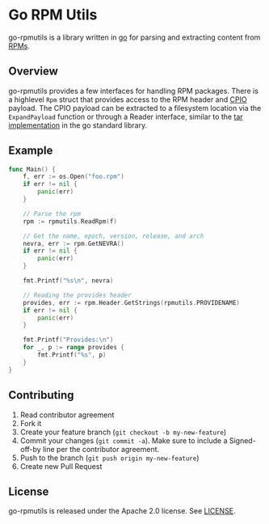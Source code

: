 Go RPM Utils
============
go-rpmutils is a library written in [go](http://golang.org) for parsing and extracting content from [RPMs](http://www.rpm.org).

## Overview
go-rpmutils provides a few interfaces for handling RPM packages. There is a highlevel `Rpm` struct that provides access to the RPM header and [CPIO](https://en.wikipedia.org/wiki/Cpio) payload. The CPIO payload can be extracted to a filesystem location via the `ExpandPayload` function or through a Reader interface, similar to the [tar implementation](https://golang.org/pkg/archive/tar/) in the go standard library.

## Example
```go
func Main() {
    f, err := os.Open("foo.rpm")
    if err != nil {
        panic(err)
    }

    // Parse the rpm
    rpm := rpmutils.ReadRpm(f)

    // Get the name, epoch, version, release, and arch
    nevra, err := rpm.GetNEVRA()
    if err != nil {
        panic(err)
    }

    fmt.Printf("%s\n", nevra)

    // Reading the provides header
    provides, err := rpm.Header.GetStrings(rpmutils.PROVIDENAME)
    if err != nil {
        panic(err)
    }

    fmt.Printf("Provides:\n")
    for _, p := range provides {
        fmt.Printf("%s", p)
    }
}
```

## Contributing

1. Read contributor agreement
2. Fork it
3. Create your feature branch (`git checkout -b my-new-feature`)
4. Commit your changes (`git commit -a`). Make sure to include a Signed-off-by line per the contributor agreement.
5. Push to the branch (`git push origin my-new-feature`)
6. Create new Pull Request

 
## License

go-rpmutils is released under the Apache 2.0 license. See [LICENSE](https://github.com/sassoftware/go-rpmutils/blob/master/LICENSE).
